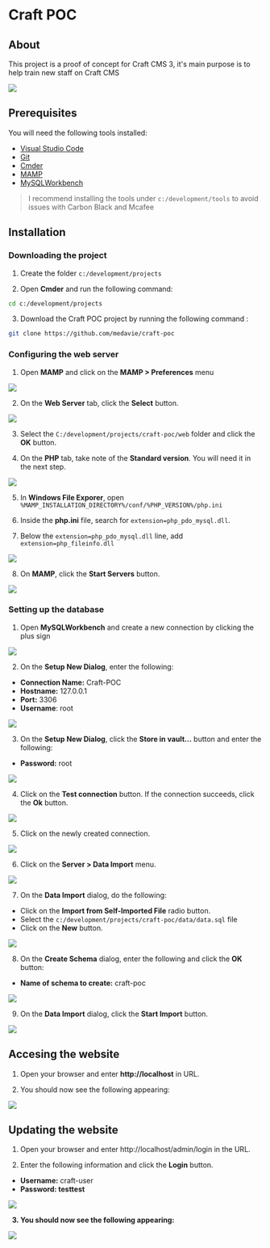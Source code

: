 # Craft POC

## About

This project is a proof of concept for Craft CMS 3, it's main purpose is to help train new staff on Craft CMS

![](./docs/demo.png)

## Prerequisites

You will need the following tools installed: 

* [Visual Studio Code](https://code.visualstudio.com/)
* [Git](https://git-scm.com/downloads)
* [Cmder](https://cmder.net/)
* [MAMP](https://www.mamp.info/en/downloads/)
* [MySQLWorkbench](https://dev.mysql.com/downloads/workbench/)

> I recommend installing the tools under <code>c:/development/tools</code> to avoid issues with Carbon Black and Mcafee

## Installation

### Downloading the project

1. Create the folder <code>c:/development/projects</code>

2. Open <strong>Cmder</strong> and run the following command:

```sh
cd c:/development/projects
```
3. Download the Craft POC project by running the following command :

```sh
git clone https://github.com/medavie/craft-poc
```
### Configuring the web server

1. Open <strong>MAMP</strong> and click on the <strong>MAMP > Preferences</strong> menu

![](./docs/mamp1.png)

2. On the <strong>Web Server</strong> tab, click the <strong>Select</strong> button.

![](./docs/mamp2.png)

3. Select the <code>C:/development/projects/craft-poc/web</code> folder and click the <strong>OK</strong> button.

4. On the <strong>PHP</strong> tab, take note of the <strong>Standard version</strong>. You will need it in the next step.

![](./docs/mamp3.png)

5. In <strong>Windows File Exporer</strong>, open <code>%MAMP_INSTALLATION_DIRECTORY%/conf/%PHP_VERSION%/php.ini</code>

6. Inside the <strong>php.ini</strong> file, search for <code>extension=php_pdo_mysql.dll</code>.

7. Below the <code>extension=php_pdo_mysql.dll</code> line, add <code>extension=php_fileinfo.dll</code>

![](./docs/phpini.png)

8. On <strong>MAMP</strong>, click the <strong>Start Servers</strong> button.

![](./docs/mamp4.png)

### Setting up the database

1. Open <strong>MySQLWorkbench</strong> and create a new connection by clicking the plus sign

![](./docs/workbench1.png)

2. On the <strong>Setup New Dialog</strong>, enter the following:

* <strong>Connection Name:</strong> Craft-POC
* <strong>Hostname:</strong> 127.0.0.1
* <strong>Port:</strong> 3306
* <strong>Username</strong>: root

![](./docs/workbench2.png)

3. On the <strong>Setup New Dialog</strong>, click the <strong>Store in vault...</strong> button and enter the following:

* <strong>Password:</strong> root

![](./docs/workbench3.png)

4. Click on the <strong>Test connection</strong> button. If the connection succeeds, click the <strong>Ok</strong> button.

![](./docs/workbench3b.png)

5. Click on the newly created connection.

![](./docs/workbench3d.png)

6. Click on the <strong>Server > Data Import</strong> menu.

![](./docs/workbench3c.png)

7. On the <strong>Data Import</strong> dialog, do the following:

* Click on the <strong>Import from Self-Imported File</strong> radio button. 
* Select the <code>c:/development/projects/craft-poc/data/data.sql</code> file
* Click on the <strong>New</strong> button.

![](./docs/workbench4.png)

8. On the <strong>Create Schema</strong> dialog, enter the following and click the <strong>OK</strong> button:

* <strong>Name of schema to create:</strong> craft-poc

![](./docs/workbench6.png)

9. On the <strong>Data Import</strong> dialog, click the <strong>Start Import</strong> button. 

![](./docs/workbench7.png)


## Accesing the website

1. Open your browser and enter <strong>http://localhost</strong> in URL. 

2. You should now see the following appearing:

![](./docs/demo.png)

## Updating the website

1. Open your browser and enter http://localhost/admin/login in the URL.

2. Enter the following information and click the <strong>Login</strong> button.

* <strong>Username:</strong> craft-user
* <strong>Password:<strong> testtest

![](./docs/craft-login.png)

3. You should now see the following appearing:

![](./docs/craft-admin.png)

